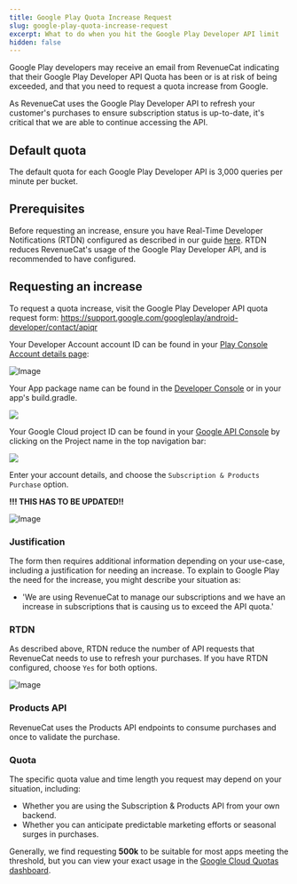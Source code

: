 ```yaml
---
title: Google Play Quota Increase Request
slug: google-play-quota-increase-request
excerpt: What to do when you hit the Google Play Developer API limit
hidden: false
---
```


Google Play developers may receive an email from RevenueCat indicating that their Google Play Developer API Quota has been or is at risk of being exceeded, and that you need to request a quota increase from Google.

As RevenueCat uses the Google Play Developer API to refresh your customer's purchases to ensure subscription status is up-to-date, it's critical that we are able to continue accessing the API.

## Default quota

The default quota for each Google Play Developer API is 3,000 queries per minute per bucket.

## Prerequisites

Before requesting an increase, ensure you have Real-Time Developer Notifications (RTDN) configured as described in our guide [here](/platform-resources/server-notifications/google-server-notifications). RTDN reduces RevenueCat's usage of the Google Play Developer API, and is recommended to have configured.

## Requesting an increase

To request a quota increase, visit the Google Play Developer API quota request form: https://support.google.com/googleplay/android-developer/contact/apiqr

Your Developer Account account ID can be found in your [Play Console Account details page](https://play.google.com/console/developers/contact-details:):

![Image](/docs_images/platform-resources/google/google-play-quota-increase-request-account-id.png)

Your App package name can be found in the [Developer Console](https://play.google.com/apps/publish/) or in your app's build.gradle.

![](/docs_images/platform-resources/google/app_package_name.png)

Your Google Cloud project ID can be found in your [Google API Console](https://console.developers.google.com/) by clicking on the Project name in the top navigation bar:

![](/docs_images/platform-resources/google/google-play-quota-increase-request-project-id.png)

Enter your account details, and choose the `Subscription & Products Purchase` option.

**!!! THIS HAS TO BE UPDATED!!**

![Image](/docs_images/platform-resources/google/google-play-quota-increase-request-form.png)

### Justification

The form then requires additional information depending on your use-case, including a justification for needing an increase. To explain to Google Play the need for the increase, you might describe your situation as:

- 'We are using RevenueCat to manage our subscriptions and we have an increase in subscriptions that is causing us to exceed the API quota.'

### RTDN

As described above, RTDN reduce the number of API requests that RevenueCat needs to use to refresh your purchases. If you have RTDN configured, choose `Yes` for both options.

![Image](/docs_images/platform-resources/google/google-play-quota-increase-request-rtdn.png)

### Products API

RevenueCat uses the Products API endpoints to consume purchases and once to validate the purchase.

### Quota

The specific quota value and time length you request may depend on your situation, including:

- Whether you are using the Subscription & Products API from your own backend.
- Whether you can anticipate predictable marketing efforts or seasonal surges in purchases.

Generally, we find requesting **500k** to be suitable for most apps meeting the threshold, but you can view your exact usage in the [Google Cloud Quotas dashboard](https://cloud.google.com/docs/quota#viewing_all_quota_console).
